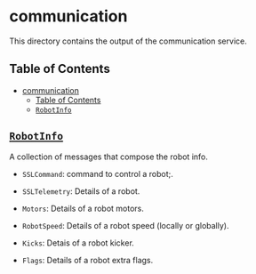 # communication

This directory contains the output of the communication service.

## Table of Contents

- [communication](#communication)
  - [Table of Contents](#table-of-contents)
  - [`RobotInfo`](#robot-command)

## [`RobotInfo`](robot_info.proto)

A collection of messages that compose the robot info.

- `SSLCommand`: command to control a robot;. 
<!-- TODO -->

- `SSLTelemetry`:  Details of a robot.
<!-- TODO -->

- `Motors`: Details of a robot motors.

- `RobotSpeed`: Details of a robot speed (locally or globally).

- `Kicks`: Detais of a robot kicker.

- `Flags`: Details of a robot extra flags.

